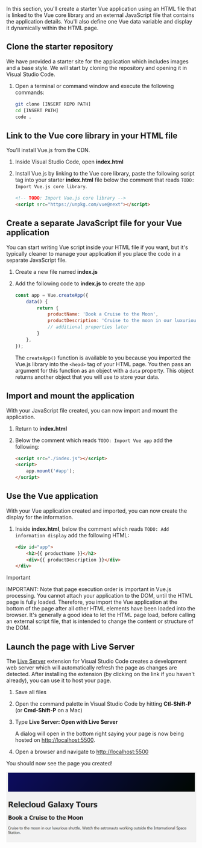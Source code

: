 In this section, you'll create a starter Vue application using an HTML file that is linked to the Vue core library and an external JavaScript file that contains the application details. You'll also define one Vue data variable and display it dynamically within the HTML page.

## Clone the starter repository

We have provided a starter site for the application which includes images and a base style. We will start by cloning the repository and opening it in Visual Studio Code.

1. Open a terminal or command window and execute the following commands:

    ```bash
    git clone [INSERT REPO PATH]
    cd [INSERT PATH]
    code .
    ```

## Link to the Vue core library in your HTML file

You'll install Vue.js from the CDN.

1. Inside Visual Studio Code, open **index.html**
1. Install Vue.js by linking to the Vue core library, paste the following script tag into your starter **index.html** file below the comment that reads `TODO: Import Vue.js core library`.

    ```html
    <!-- TODO: Import Vue.js core library -->
    <script src="https://unpkg.com/vue@next"></script>
    ```

## Create a separate JavaScript file for your Vue application

You can start writing Vue script inside your HTML file if you want, but it's typically cleaner to manage your application if you place the code in a separate JavaScript file.

1. Create a new file named **index.js**
1. Add the following code to **index.js** to create the app

    ```javascript
    const app = Vue.createApp({
        data() {
            return {
                productName: 'Book a Cruise to the Moon',
                productDescription: 'Cruise to the moon in our luxurious shuttle. Watch the astronauts working outside the International Space Station.',
                // additional properties later
            }
        },
    });
    ```

    The `createApp()` function is available to you because you imported the Vue.js library into the `<head>` tag of your HTML page. You then pass an argument for this function as an object with a `data` property. This object returns another object that you will use to store your data.

## Import and mount the application

With your JavaScript file created, you can now import and mount the application.

1. Return to **index.html**
1. Below the comment which reads `TODO: Import Vue app` add the following:

    ```html
    <script src="./index.js"></script>
    <script>
        app.mount('#app');
    </script>
    ```

## Use the Vue application

With your Vue application created and imported, you can now create the display for the information.

1. Inside **index.html**, below the comment which reads `TODO: Add information display` add the following HTML:

    ```html
    <div id="app">
        <h2>{{ productName }}</h2>
        <div>{{ productDescription }}</div>
    </div>
    ```

> [!IMPORTANT]
> IMPORTANT: Note that page execution order is important in Vue.js processing. You cannot attach your application to the DOM, until the HTML page is fully loaded. Therefore, you import the Vue application at the bottom of the page after all other HTML elements have been loaded into the browser. It's generally a good idea to let the HTML page load, before calling an external script file, that is intended to change the content or structure of the DOM.

## Launch the page with Live Server

The [Live Server](https://marketplace.visualstudio.com/items?itemName=ritwickdey.LiveServer) extension for Visual Studio Code creates a development web server which will automatically refresh the page as changes are detected. After installing the extension (by clicking on the link if you haven't already), you can use it to host your page.

1. Save all files
1. Open the command palette in Visual Studio Code by hitting **Ctl-Shift-P** (or **Cmd-Shift-P** on a Mac)
1. Type **Live Server: Open with Live Server**

    A dialog will open in the bottom right saying your page is now being hosted on [http://localhost:5500](http://localhost:5500).

1. Open a browser and navigate to [http://localhost:5500](http://localhost:5500)

You should now see the page you created!

![Screenshot of the newly created page displaying the cruise information](./media/getting-started.png)
